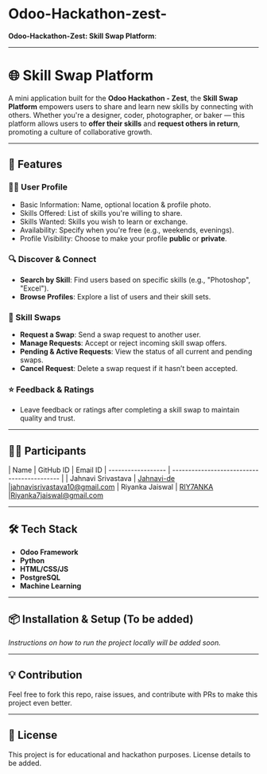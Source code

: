 # Odoo-Hackathon-zest-

**Odoo-Hackathon-Zest: Skill Swap Platform**:

---

# 🌐 Skill Swap Platform

A mini application built for the **Odoo Hackathon - Zest**, the **Skill Swap Platform** empowers users to share and learn new skills by connecting with others. Whether you're a designer, coder, photographer, or baker — this platform allows users to **offer their skills** and **request others in return**, promoting a culture of collaborative growth.

---

## 🚀 Features

### 🧑‍💼 User Profile

* Basic Information: Name, optional location & profile photo.
* Skills Offered: List of skills you're willing to share.
* Skills Wanted: Skills you wish to learn or exchange.
* Availability: Specify when you're free (e.g., weekends, evenings).
* Profile Visibility: Choose to make your profile **public** or **private**.

### 🔍 Discover & Connect

* **Search by Skill**: Find users based on specific skills (e.g., "Photoshop", "Excel").
* **Browse Profiles**: Explore a list of users and their skill sets.

### 🔄 Skill Swaps

* **Request a Swap**: Send a swap request to another user.
* **Manage Requests**: Accept or reject incoming skill swap offers.
* **Pending & Active Requests**: View the status of all current and pending swaps.
* **Cancel Request**: Delete a swap request if it hasn’t been accepted.

### ⭐ Feedback & Ratings

* Leave feedback or ratings after completing a skill swap to maintain quality and trust.

---

## 👩‍💻 Participants

| Name               | GitHub ID                                   | Email ID
| ------------------ | ------------------------------------------- |
| Jahnavi Srivastava | [Jahnavi-de](https://github.com/Jahnavi-de) |jahnavisrivastava10@gmail.com
| Riyanka Jaiswal    | [RIY7ANKA](https://github.com/RIY7ANKA)     |Riyanka7jaiswal@gmail.com

---

## 🛠 Tech Stack

* **Odoo Framework**
* **Python**
* **HTML/CSS/JS**
* **PostgreSQL**
* **Machine Learning**

---

## 📦 Installation & Setup (To be added)

*Instructions on how to run the project locally will be added soon.*

---

## 💡 Contribution

Feel free to fork this repo, raise issues, and contribute with PRs to make this project even better.

---

## 📄 License

This project is for educational and hackathon purposes. License details to be added.
